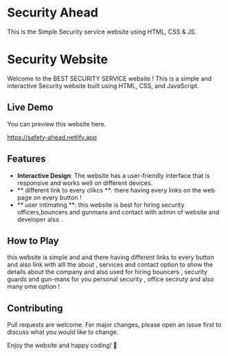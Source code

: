 # Security Ahead 
This is the Simple Security service  website  using HTML, CSS &amp; JS.
# Security Website 

Welcome to the BEST SECURITY SERVICE website ! This is a simple  and interactive Security website  built using HTML, CSS, and JavaScript. 

## Live Demo
You can preview this website here.

https://safety-ahead.netlify.app
   
 ## Features
- **Interactive Design**: The website has a user-friendly interface that is responsive and works well on different devices.
- ** different link to every clikcs **: there having every links on the web page on every button !
- ** user intimating  **: this website is best for hiring  security officers,bouncers and gunmans and contact with admin of website and developer also .

## How to Play
this website is simple and and there having different links to every button and also link with alll the about , services and contact option to show the details about the company and also used for  hiring 
bouncers , security guards and gun-mans for you personal security , office seciruty and also many ome option !

## Contributing
Pull requests are welcome. For major changes, please open an issue first to discuss what you would like to change.

Enjoy the website and happy coding! 🚀